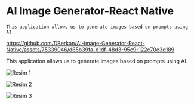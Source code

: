 # AI Image Generator-React Native
 	This application allows us to generate images based on prompts using AI.

https://github.com/DBerkan/AI-Image-Generator-React-Native/assets/75339046/d65b39fa-d1df-48d3-95c9-122c70e3d189


This application allows us to generate images based on prompts using AI.

![Resim 1](https://raw.githubusercontent.com/DBerkan/AI-Image-Generator-React-Native/main/assets/75339046/d65b39fa-d1df-48d3-95c9-122c70e3d189.png)

![Resim 2](https://raw.githubusercontent.com/DBerkan/DBerkan/main/assets/75339046/844a83a1-5d78-413e-9eb0-0bc1045f156c.png)

![Resim 3](https://raw.githubusercontent.com/DBerkan/DBerkan/main/assets/75339046/3cb566b7-e691-4a51-b9a3-47370cb9717b.png)
